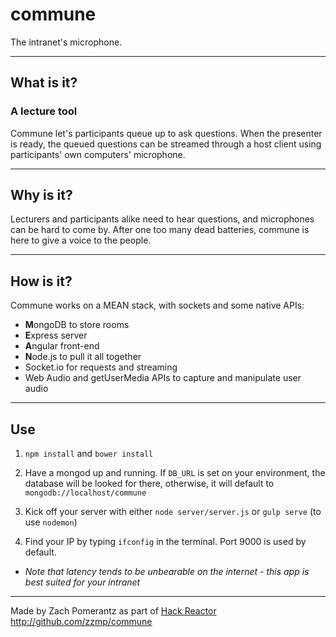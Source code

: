 commune
=======

The intranet's microphone.

---

## What is it?

### A lecture tool

Commune let's participants queue up to ask questions. When the presenter is ready, the queued questions can be streamed through a host client using participants' own computers' microphone.

---

## Why is it?

Lecturers and participants alike need to hear questions, and microphones can be hard to come by. After one too many dead batteries, commune is here to give a voice to the people.

---

## How is it?

Commune works on a MEAN stack, with sockets and some native APIs:

* **M**ongoDB to store rooms
* **E**xpress server
* **A**ngular front-end
* **N**ode.js to pull it all together
* Socket.io for requests and streaming
* Web Audio and getUserMedia APIs to capture and manipulate user audio

---

## Use

1. `npm install` and `bower install`

2. Have a mongod up and running. If `DB_URL` is set on your environment, the database will be looked for there, otherwise, it will default to `mongodb://localhost/commune`

3. Kick off your server with either `node server/server.js` or `gulp serve` (to use `nodemon`) 

4. Find your IP by typing `ifconfig` in the terminal. Port 9000 is used by default.

* *Note that latency tends to be unbearable on the internet - this app is best suited for your intranet*

---

Made by Zach Pomerantz as part of [Hack Reactor](http://www.hackreactor.com/)
http://github.com/zzmp/commune
